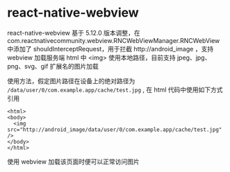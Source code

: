 # react-native-webview
react-native-webview 基于 5.12.0 版本调整，在 com.reactnativecommunity.webview.RNCWebViewManager.RNCWebView 中添加了 shouldInterceptRequest，用于拦截 http://android_image ，支持 webview 加载服务端 html 中 &lt;img> 使用本地路径，目前支持 jpeg、jpg、png、svg、gif 扩展名的图片加载

使用方法，假定图片路径在设备上的绝对路径为  `/data/user/0/com.example.app/cache/test.jpg` , 在 html 代码中使用如下方式引用

```
<html>
<body>
  <img src="http://android_image/data/user/0/com.example.app/cache/test.jpg" />
</body>
</html>
```
使用 webview 加载该页面时便可以正常访问图片
